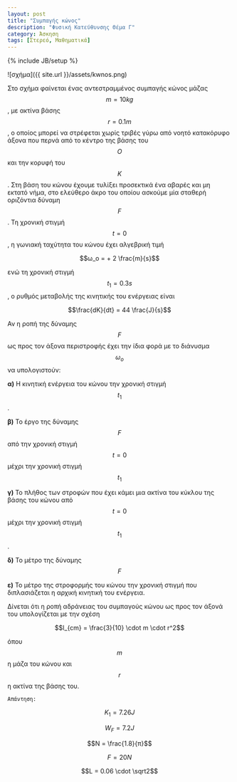 ```yaml
---
layout: post
title: "Συμπαγής κώνος"
description: "Φυσική Κατεύθυνσης Θέμα Γ"
category: Άσκηση
tags: [Στερεό, Μαθηματικά]
---
```

{% include JB/setup %}


![σχήμα]({{ site.url }}/assets/kwnos.png) 


Στο σχήμα φαίνεται ένας αντεστραμμένος συμπαγής κώνος μάζας $$m = 10kg$$, με ακτίνα βάσης $$r = 0.1m$$, o οποίος μπορεί να στρέφεται χωρίς τριβές γύρω από νοητό κατακόρυφο άξονα που περνά από το κέντρο της βάσης του $$Ο$$ και την κορυφή του $$Κ$$. Στη βάση του κώνου έχουμε τυλίξει προσεκτικά ένα αβαρές και μη εκτατό νήμα, στο ελεύθερο άκρο του οποίου ασκούμε μία σταθερή οριζόντια δύναμη $$F$$. Τη χρονική στιγμή $$t=0$$, η γωνιακή ταχύτητα του κώνου έχει αλγεβρική τιμή 

$$ω_ο = + 2 \frac{m}{s}$$

ενώ τη χρονική στιγμή $$t_1 = 0.3s$$, ο ρυθμός μεταβολής της κινητικής του ενέργειας είναι 

$$\frac{dK}{dt} = 44 \frac{J}{s}$$

Αν η ροπή της δύναμης $$F$$ ως προς τον άξονα περιστροφής έχει την ίδια φορά με το διάνυσμα $$ω_ο$$ να υπολογιστούν:


**α)** Η κινητική ενέργεια του κώνου την χρονική στιγμή $$t_1$$.

**β)** Το έργο της δύναμης $$F$$ από την χρονική στιγμή $$t=0$$ μέχρι την χρονική στιγμή $$t_1$$

**γ)** Το πλήθος των στροφών που έχει κάμει μια ακτίνα του κύκλου της βάσης του κώνου από $$t = 0$$ μέχρι την χρονική στιγμή $$t_1$$.

**δ)** Το μέτρο της δύναμης $$F$$

**ε)** Το μέτρο της στροφορμής του κώνου την χρονική στιγμή που διπλασιάζεται η αρχική κινητική του ενέργεια. 

Δίνεται ότι η ροπή αδράνειας του συμπαγούς κώνου ως προς τον άξονά του υπολογίζεται με την σχέση

$$I_{cm} = \frac{3}{10} \cdot m \cdot r^2$$

όπου $$m$$ η μάζα του κώνου και $$r$$ η ακτίνα της βάσης του.


`Απάντηση:`


$$Κ_1 = 7.26J$$

$$W_F = 7.2J$$

$$Ν = \frac{1.8}{π}$$

$$F = 20N$$

$$L = 0.06 \cdot \sqrt2$$